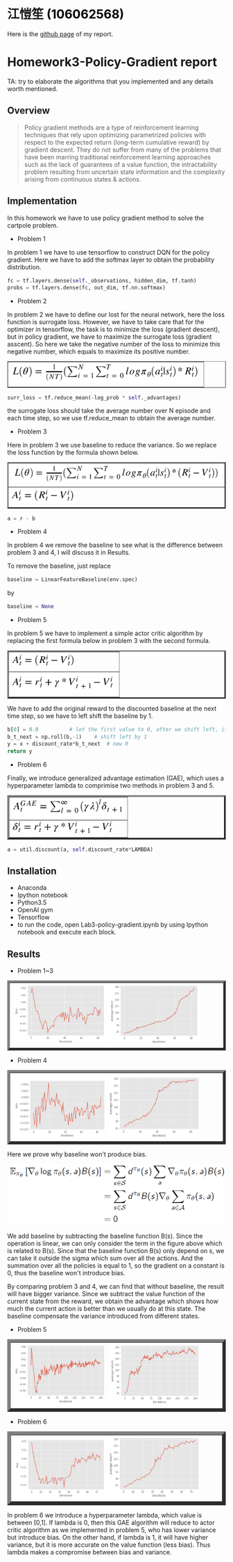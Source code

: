 
# 江愷笙 <span style="color:black">(106062568)</span>

Here is the [github page](https://petersci.github.io/homework3-policy-gradient/) of my report.

# Homework3-Policy-Gradient report

TA: try to elaborate the algorithms that you implemented and any details worth mentioned.

## Overview

>Policy gradient methods are a type of reinforcement learning techniques that rely upon optimizing parametrized policies with respect to the expected return (long-term cumulative reward) by gradient descent. They do not suffer from many of the problems that have been marring traditional reinforcement learning approaches such as the lack of guarantees of a value function, the intractability problem resulting from uncertain state information and the complexity arising from continuous states & actions.
## Implementation

In this homework we have to use policy gradient method to solve the cartpole problem.
* Problem 1

In problem 1 we have to use tensorflow to construct DQN for the policy gradient. Here we have to add the softmax layer to obtain the probability distribution.

```python
fc = tf.layers.dense(self._observations, hidden_dim, tf.tanh)
probs = tf.layers.dense(fc, out_dim, tf.nn.softmax)
```

* Problem 2

In problem 2 we have to define our lost for the neural network, here the loss function is surrogate loss. However, we have to take care that for the optimizer in tensorflow, the task is to minimize the loss (gradient descent), but in policy gradient, we have to maximize the surrogate loss (gradient asscent). So here we take the negative number of the loss to minimize this negative number, which equals to maximize its positive number.

<table border=1>
<tr>
<td>
<img src="imgs/surrogate_loss.PNG"/>
</td>
</tr>
</table>

```python
surr_loss = tf.reduce_mean(-log_prob * self._advantages)
```

the surrogate loss should take the average number over N episode and each time step, so we use tf.reduce_mean to obtain the average number.

* Problem 3

Here in problem 3 we use baseline to reduce the variance. So we replace the loss function by the formula shown below.

<table border=2>
<tr>
<td>
<img src="imgs/baseline.PNG"/>
</td>
</tr>
<tr>
<td>
<img src="imgs/baseline2.PNG"/>
</td>
</tr>
</table>

```python
a = r - b
```

* Problem 4

In problem 4 we remove the baseline to see what is the difference between problem 3 and 4, I will discuss it in Results.

To remove the baseline, just replace 

```python
baseline = LinearFeatureBaseline(env.spec)
```

by

```python
baseline = None
```

* Problem 5

In problem 5 we have to implement a simple actor critic algorithm by replacing the first formula below in problem 3 with the second formula.

<table border=3>
<tr>
<td>
<img src="imgs/baseline2.PNG"/>
</td>
</tr>
<tr>
<td>
<img src="imgs/actor.PNG"/>
</td>
</tr>
</table>

We have to add the original reward to the discounted baseline at the next time step, so we have to left shift the baseline by 1.

```python
b[0] = 0.0			# let the first value to 0, after we shift left, it will be the last value
b_t_next = np.roll(b,-1)	# shift left by 1
y = x + discount_rate*b_t_next	# new R
return y
```

* Problem 6

Finally, we introduce generalized advantage estimation (GAE), which uses a hyperparameter lambda to comprimise two methods in problem 3 and 5.

<table border=4>
<tr>
<td>
<img src="imgs/GAE1.PNG"/>
</td>
</tr>
<tr>
<td>
<img src="imgs/GAE2.PNG"/>
</td>
</tr>
</table>

```python
a = util.discount(a, self.discount_rate*LAMBDA)
```

## Installation
* Anaconda
* Ipython notebook
* Python3.5
* OpenAI gym
* Tensorflow
* to run the code, open Lab3-policy-gradient.ipynb by using Ipython notebook and execute each block.

## Results
* Problem 1~3

<table border=5>
<tr>
<td>
<img src="imgs/problem3_1.PNG" width="45%"/>
<img src="imgs/problem3_2.PNG" width="45%"/>
</td>
</tr>
</table>

* Problem 4

<table border=6>
<tr>
<td>
<img src="imgs/problem4_1.PNG" width="45%"/>
<img src="imgs/problem4_2.PNG" width="45%"/>
</td>
</tr>
</table>

Here we prove why baseline won't produce bias.

<tr>
<td>
<img src="imgs/bias.PNG"/>
</td>
</tr>

We add baseline by subtracting the baseline function B(s). Since the operation is linear, we can only consider the term in the figure above which is related to B(s). Since that the baseline function B(s) only depend on s, we can take it outside the sigma which sum over all the actions. And the summation over all the policies is equal to 1, so the gradient on a constant is 0, thus the baseline won't introduce bias. 

By comparing problem 3 and 4, we can find that without baseline, the result will have bigger variance. Since we subtract the value function of the current state from the reward, we obtain the advantage which shows how much the current action is better than we usually do at this state. The baseline compensate the variance introduced from different states.

* Problem 5

<table border=7>
<tr>
<td>
<img src="imgs/problem5_1.PNG" width="45%"/>
<img src="imgs/problem5_2.PNG" width="45%"/>
</td>
</tr>
</table>

* Problem 6

<table border=8>
<tr>
<td>
<img src="imgs/problem6_1.PNG" width="45%"/>
<img src="imgs/problem6_2.PNG" width="45%"/>
</td>
</tr>
</table>

In problem 6 we introduce a hyperparameter lambda, which value is between [0,1]. If lambda is 0, then this GAE algorithm will reduce to actor critic algorithm as we implemented in problem 5, who has lower variance but introduce bias. On the other hand, if lambda is 1, it will have higher variance, but it is more accurate on the value function (less bias). Thus lambda makes a compromise between bias and variance.


